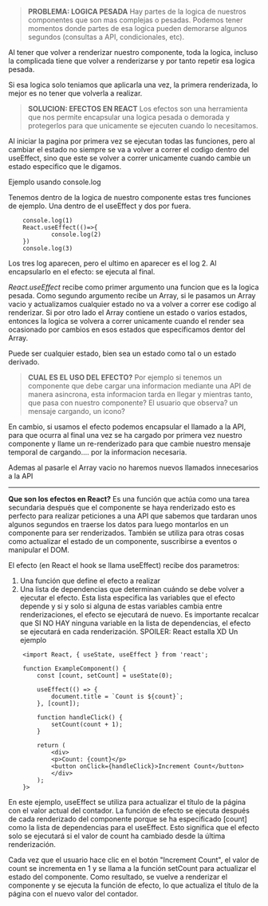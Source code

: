 >**PROBLEMA: LOGICA PESADA**
Hay partes de la logica de nuestros componentes que son mas complejas o pesadas. Podemos tener momentos donde partes de esa logica pueden demorarse algunos segundos (consultas a API, condicionales, etc).

Al tener que volver a renderizar nuestro componente, toda la logica, incluso la complicada tiene que volver a renderizarse y por tanto repetir esa logica pesada.

Si esa logica solo teniamos que aplicarla una vez, la primera renderizada, lo mejor es no tener que volverla a realizar.

>**SOLUCION: EFECTOS EN REACT**
Los efectos son una herramienta que nos permite encapsular una logica pesada o demorada y protegerlos para que unicamente se ejecuten cuando lo necesitamos.

Al iniciar la pagina por primera vez se ejecutan todas las funciones, pero al cambiar el estado no siempre se va a volver a correr el codigo dentro del useEffect, sino que este se volver a correr unicamente cuando cambie un estado especifico que le digamos.

Ejemplo usando console.log

Tenemos dentro de la logica de nuestro componente estas tres funciones de ejemplo. Una dentro de el useEffect y dos por fuera.

```
    console.log(1)
    React.useEffect(()=>{
            console.log(2)
    })
    console.log(3)
```
Los tres log aparecen, pero el ultimo en aparecer es el log 2. Al encapsularlo en el efecto: se ejecuta al final.

*React.useEffect* recibe como primer argumento una funcion que es la logica pesada. Como segundo argumento recibe un Array, si le pasamos un Array vacio y actualizamos cualquier estado no va a volver a correr ese codigo al renderizar. Si por otro lado el Array contiene un estado o varios estados, entonces la logica se volvera a correr unicamente cuando el render sea ocasionado por cambios en esos estados que especificamos dentor del Array.

Puede ser cualquier estado, bien sea un estado como tal o un estado derivado.

>**CUAL ES EL USO DEL EFECTO?**
Por ejemplo si tenemos un componente que debe cargar una informacion mediante una API de manera asincrona, esta informacion tarda en llegar y mientras tanto, que pasa con nuestro componente? El usuario que observa? un mensaje cargando, un icono?

En cambio, si usamos el efecto podemos encapsular el llamado a la API, para que ocurra al final una vez se ha cargado por primera vez nuestro componente y llame un re-renderizado para que cambie nuestro mensaje temporal de cargando…. por la informacion necesaria.

Ademas al pasarle el Array vacio no haremos nuevos llamados innecesarios a la API

----------------------------------------------------------------------------------------------------------------------------------------


**Que son los efectos en React?** Es una función que actúa como una tarea secundaria después que el componente se haya renderizado esto es perfecto para realizar peticiones a una API que sabemos que tardaran unos algunos segundos en traerse los datos para luego montarlos en un componente para ser renderizados. También se utiliza para otras cosas como actualizar el estado de un componente, suscribirse a eventos o manipular el DOM.

El efecto (en React el hook se llama useEffect) recibe dos parametros:

1. Una función que define el efecto a realizar
2. Una lista de dependencias que determinan cuándo se debe volver a ejecutar el efecto. Esta lista especifica las variables que el efecto depende y si y solo si alguna de estas variables cambia entre renderizaciones, el efecto se ejecutará de nuevo. Es importante recalcar que SI NO HAY ninguna variable en la lista de dependencias, el efecto se ejecutará en cada renderización. SPOILER: React estalla XD
Un ejemplo

```
    <import React, { useState, useEffect } from 'react';

    function ExampleComponent() {
        const [count, setCount] = useState(0);

        useEffect(() => {
            document.title = `Count is ${count}`;
        }, [count]);

        function handleClick() {
            setCount(count + 1);
        }

        return (
            <div>
            <p>Count: {count}</p>
            <button onClick={handleClick}>Increment Count</button>
            </div>
        );
    }> 
```

En este ejemplo, useEffect se utiliza para actualizar el título de la página con el valor actual del contador. La función de efecto se ejecuta después de cada renderizado del componente porque se ha especificado [count] como la lista de dependencias para el useEffect. Esto significa que el efecto solo se ejecutará si el valor de count ha cambiado desde la última renderización.

Cada vez que el usuario hace clic en el botón "Increment Count", el valor de count se incrementa en 1 y se llama a la función setCount para actualizar el estado del componente. Como resultado, se vuelve a renderizar el componente y se ejecuta la función de efecto, lo que actualiza el título de la página con el nuevo valor del contador.
